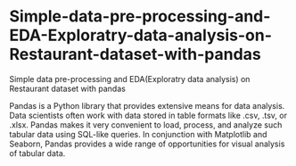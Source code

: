 # Simple-data-pre-processing-and-EDA-Exploratry-data-analysis-on-Restaurant-dataset-with-pandas
Simple data pre-processing and EDA(Exploratry data analysis) on Restaurant dataset with pandas

Pandas is a Python library that provides extensive means for data analysis. Data scientists often work with data stored in table formats like .csv, .tsv, or .xlsx. Pandas makes it very convenient to load, process, and analyze such tabular data using SQL-like queries. In conjunction with Matplotlib and Seaborn, Pandas provides a wide range of opportunities for visual analysis of tabular data.

